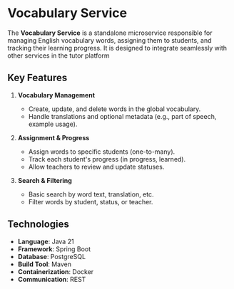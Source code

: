 # Vocabulary Service

The **Vocabulary Service** is a standalone microservice responsible for managing English vocabulary words, assigning them to students, and tracking their learning progress. It is designed to integrate seamlessly with other services in the tutor platform

## Key Features

1. **Vocabulary Management**
    - Create, update, and delete words in the global vocabulary.
    - Handle translations and optional metadata (e.g., part of speech, example usage).

2. **Assignment & Progress**
    - Assign words to specific students (one-to-many).
    - Track each student's progress (in progress, learned).
    - Allow teachers to review and update statuses.

3. **Search & Filtering**
    - Basic search by word text, translation, etc.
    - Filter words by student, status, or teacher.

## Technologies

- **Language**: Java 21
- **Framework**: Spring Boot
- **Database**: PostgreSQL
- **Build Tool**: Maven
- **Containerization**: Docker
- **Communication**: REST
